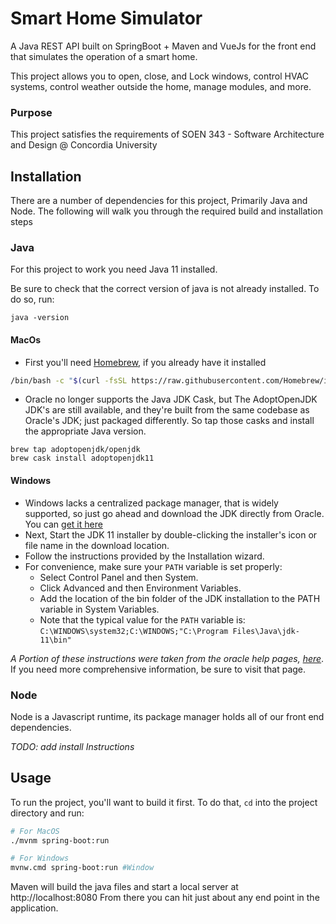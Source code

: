 # Smart Home Simulator
A Java REST API built on SpringBoot + Maven and VueJs for the front end that simulates the operation of a smart home.

This project allows you to open, close, and Lock windows, control HVAC systems, control weather outside the home, manage modules, and more.

### Purpose
This project satisfies the requirements of SOEN 343 - Software Architecture and Design @ Concordia University 

## Installation
There are a number of dependencies for this project, Primarily Java and Node. The following will walk you through the 
required build and installation steps

### Java
For this project to work you need Java 11 installed.

Be sure to check that the correct version of java is not already installed. To do so, run:
```
java -version
```


#### MacOs
- First you'll need [Homebrew](https://brew.sh/), if you already have it installed
```bash
/bin/bash -c "$(curl -fsSL https://raw.githubusercontent.com/Homebrew/install/master/install.sh)"
```
- Oracle no longer supports the Java JDK Cask, but The AdoptOpenJDK JDK's are still available, and they're built from the same codebase as Oracle's JDK; 
just packaged differently. So tap those casks and install the appropriate Java version.
```
brew tap adoptopenjdk/openjdk
brew cask install adoptopenjdk11
```

#### Windows
- Windows lacks a centralized package manager, that is widely supported, so just go ahead and download the JDK directly from Oracle.
You can [get it here](https://www.oracle.com/java/technologies/javase-downloads.html#JDK11)
- Next, Start the JDK 11 installer by double-clicking the installer's icon or file name in the download location. 
- Follow the instructions provided by the Installation wizard. 
- For convenience, make sure your `PATH` variable is set properly: 
  - Select Control Panel and then System.
  - Click Advanced and then Environment Variables.
  - Add the location of the bin folder of the JDK installation to the PATH variable in System Variables.
  - Note that the typical value for the `PATH` variable is: `C:\WINDOWS\system32;C:\WINDOWS;"C:\Program Files\Java\jdk-11\bin"`

*A Portion of these instructions were taken from the oracle help pages, [here](https://docs.oracle.com/en/java/javase/11/install/installation-jdk-microsoft-windows-platforms.html#GUID-371F38CC-248F-49EC-BB9C-C37FC89E52A0)*.
If you need more comprehensive information, be sure to visit that page. 

### Node
Node is a Javascript runtime, its package manager holds all of our front end dependencies.

_TODO: add install Instructions_

## Usage 
To  run the project, you'll want to build it first. To do that, `cd` into the project directory and run:

```bash
# For MacOS
./mvnm spring-boot:run 

# For Windows
mvnw.cmd spring-boot:run #Window
``` 

Maven will build the java files and start a local server at http://localhost:8080
From there you can hit just about any end point in the application.